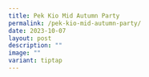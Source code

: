 ```yaml
---
title: Pek Kio Mid Autumn Party
permalink: /pek-kio-mid-autumn-party/
date: 2023-10-07
layout: post
description: ""
image: ""
variant: tiptap
---
```

